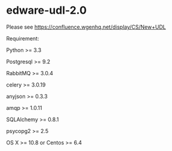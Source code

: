 edware-udl-2.0
==============


Please see https://confluence.wgenhq.net/display/CS/New+UDL

Requirement:

Python >= 3.3

Postgresql >= 9.2

RabbitMQ >= 3.0.4

celery >= 3.0.19

anyjson >= 0.3.3

amqp >= 1.0.11

SQLAlchemy >= 0.8.1

psycopg2 >= 2.5

OS X >= 10.8 or Centos >= 6.4
